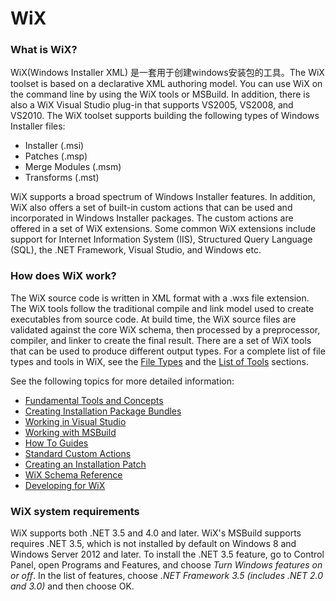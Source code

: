 # WiX

### What is WiX?

WiX(Windows Installer XML)  是一套用于创建windows安装包的工具。The WiX toolset is based on a declarative XML authoring model. You can use WiX on the command line by using the WiX tools or MSBuild. In addition, there is also a WiX Visual Studio plug-in that supports VS2005, VS2008, and VS2010. The WiX toolset supports building the following types of Windows Installer files:

- Installer (.msi)
- Patches (.msp)
- Merge Modules (.msm)
- Transforms (.mst)

WiX supports a broad spectrum of Windows Installer features. In addition, WiX also offers a set of built-in custom actions that can be used and incorporated in Windows Installer packages. The custom actions are offered in a set of WiX extensions. Some common WiX extensions include support for Internet Information System (IIS), Structured Query Language (SQL), the .NET Framework, Visual Studio, and Windows etc.

### How does WiX work?

The WiX source code is written in XML format with a .wxs file extension. The WiX tools follow the traditional compile and link model used to create executables from source code. At build time, the WiX source files are validated against the core WiX schema, then processed by a preprocessor, compiler, and linker to create the final result. There are a set of WiX tools that can be used to produce different output types. For a complete list of file types and tools in WiX, see the [File Types](https://wixtoolset.org/documentation/manual/v3/overview/files.html) and the [List of Tools](https://wixtoolset.org/documentation/manual/v3/overview/alltools.html) sections.

See the following topics for more detailed information:

- [Fundamental Tools and Concepts](https://wixtoolset.org/documentation/manual/v3/overview/index.html)
- [Creating Installation Package Bundles](https://wixtoolset.org/documentation/manual/v3/bundle/index.html)
- [Working in Visual Studio](https://wixtoolset.org/documentation/manual/v3/votive/index.html)
- [Working with MSBuild](https://wixtoolset.org/documentation/manual/v3/msbuild/index.html)
- [How To Guides](https://wixtoolset.org/documentation/manual/v3/howtos/index.html)
- [Standard Custom Actions](https://wixtoolset.org/documentation/manual/v3/customactions/index.html)
- [Creating an Installation Patch](https://wixtoolset.org/documentation/manual/v3/patching/index.html)
- [WiX Schema Reference](https://wixtoolset.org/documentation/manual/v3/xsd/index.html)
- [Developing for WiX](https://wixtoolset.org/documentation/manual/v3/wixdev/index.html)

### WiX system requirements

WiX supports both .NET 3.5 and 4.0 and later. WiX's MSBuild supports requires .NET 3.5, which is not installed by default on Windows 8 and Windows Server 2012 and later. To install the .NET 3.5 feature, go to Control Panel, open Programs and Features, and choose *Turn Windows features on or off*. In the list of features, choose *.NET Framework 3.5 (includes .NET 2.0 and 3.0)* and then choose OK.
